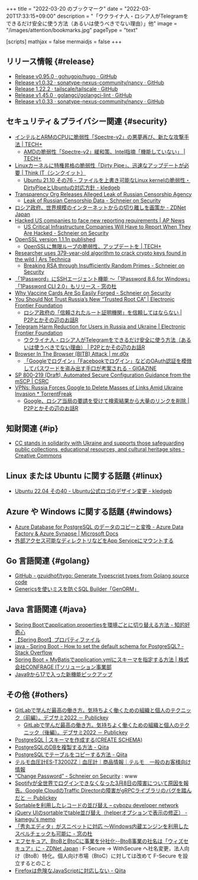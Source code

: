 +++
title = "2022-03-20 のブックマーク"
date =  "2022-03-20T17:33:15+09:00"
description = "「ウクライナ人・ロシア人がTelegramをできるだけ安全に使う方法（あるいは使うべきでない理由）」他"
image = "/images/attention/bookmarks.jpg"
pageType = "text"

[scripts]
  mathjax = false
  mermaidjs = false
+++

## リリース情報 {#release}

- [Release v0.95.0 · gohugoio/hugo · GitHub](https://github.com/gohugoio/hugo/releases/tag/v0.95.0)
- [Release v1.0.32 · sonatype-nexus-community/nancy · GitHub](https://github.com/sonatype-nexus-community/nancy/releases/tag/v1.0.32)
- [Release 1.22.2 · tailscale/tailscale · GitHub](https://github.com/tailscale/tailscale/releases/tag/v1.22.2)
- [Release v1.45.0 · golangci/golangci-lint · GitHub](https://github.com/golangci/golangci-lint/releases/tag/v1.45.0)
- [Release v1.0.33 · sonatype-nexus-community/nancy · GitHub](https://github.com/sonatype-nexus-community/nancy/releases/tag/v1.0.33)

## セキュリティ＆プライバシー関連 {#security}

- [インテルとARMのCPUに脆弱性「Spectre-v2」の悪夢再び、新たな攻撃手法 | TECH+](https://news.mynavi.jp/techplus/article/20220312-2290634/)
  - [AMDの脆弱性「Spectre-v2」緩和策、Intel指摘「機能していない」 | TECH+](https://news.mynavi.jp/techplus/article/20220314-2292726/)
- [Linuxカーネルに特権昇格の脆弱性「Dirty Pipe」、迅速なアップデートが必要 | Think IT（シンクイット）](https://thinkit.co.jp/news/bn/19408)
  - [Ubuntu 21.10 その76 - ファイルを上書き可能なLinux kernelの脆弱性・DirtyPipeとUbuntuの対応方針 - kledgeb](https://kledgeb.blogspot.com/2022/03/ubuntu-2110-76-linux.html)
- [Transparency Org Releases Alleged Leak of Russian Censorship Agency](https://www.vice.com/en/article/xgdmj7/russian-censorship-roskomnadzor-hacked-leak-distributed-denial-of-secrets)
  - [Leak of Russian Censorship Data - Schneier on Security](https://www.schneier.com/blog/archives/2022/03/leak-of-russian-censorship-data.html)
- [ロシア政府、世界規模のインターネットからの切り離しを画策か - ZDNet Japan](https://japan.zdnet.com/article/35184816/)
- [Hacked US companies to face new reporting requirements | AP News](https://apnews.com/article/russia-ukraine-technology-business-congress-gary-peters-c46e063220568b2beb56220ac60f6041)
  - [US Critical Infrastructure Companies Will Have to Report When They Are Hacked - Schneier on Security](https://www.schneier.com/blog/archives/2022/03/us-critical-infrastructure-companies-will-have-to-report-when-they-are-hacked.html)
- [OpenSSL version 1.1.1n published](https://mta.openssl.org/pipermail/openssl-announce/2022-March/000218.html)
  - [OpenSSLに無限ループの脆弱性、アップデートを | TECH+](https://news.mynavi.jp/techplus/article/20220317-2294730/)
- [Researcher uses 379-year-old algorithm to crack crypto keys found in the wild | Ars Technica](https://arstechnica.com/information-technology/2022/03/researcher-uses-600-year-old-algorithm-to-crack-crypto-keys-found-in-the-wild/)
  - [Breaking RSA through Insufficiently Random Primes - Schneier on Security](https://www.schneier.com/blog/archives/2022/03/breaking-rsa-through-insufficiently-random-primes.html)
- [「1Password」にSSHエージェント機能 ～「1Password 8.6 for Windows」「1Password CLI 2.0」もリリース - 窓の杜](https://forest.watch.impress.co.jp/docs/news/1396447.html)
- [Why Vaccine Cards Are So Easily Forged - Schneier on Security](https://www.schneier.com/blog/archives/2022/03/why-vaccine-cards-are-so-easily-forged.html)
- [You Should Not Trust Russia’s New “Trusted Root CA” | Electronic Frontier Foundation](https://www.eff.org/deeplinks/2022/03/you-should-not-trust-russias-new-trusted-root-ca)
  - [ロシア政府の「信頼されたルート証明機関」を信頼してはならない | P2Pとかその辺のお話R](https://p2ptk.org/privacy/3490)
- [Telegram Harm Reduction for Users in Russia and Ukraine | Electronic Frontier Foundation](https://www.eff.org/deeplinks/2022/03/telegram-harm-reduction-users-russia-and-ukraine)
  - [ウクライナ人・ロシア人がTelegramをできるだけ安全に使う方法（あるいは使うべきでない理由） | P2Pとかその辺のお話R](https://p2ptk.org/freedom-of-speech/3472)
- [Browser In The Browser (BITB) Attack | mr.d0x](https://mrd0x.com/browser-in-the-browser-phishing-attack/)
  - [「Googleでログイン」「Facebookでログイン」などのOAuth認証を模倣してパスワードを盗み出す手口が考案される - GIGAZINE](https://gigazine.net/news/20220322-oauth-phishing-site/)
- [SP 800-219 (Draft), Automated Secure Configuration Guidance from the mSCP | CSRC](https://csrc.nist.gov/publications/detail/sp/800-219/draft)
- [VPNs: Russia Forces Google to Delete Masses of Links Amid Ukraine Invasion * TorrentFreak](https://torrentfreak.com/vpns-russia-forces-google-to-delete-masses-of-links-amid-ukraine-invasion-220309/)
  - [Google、ロシア当局の要請を受けて検索結果から大量のリンクを削除 | P2Pとかその辺のお話R](https://p2ptk.org/freedom-of-speech/3482)

## 知財関連 {#ip}

- [CC stands in solidarity with Ukraine and supports those safeguarding public collections, educational resources, and cultural heritage sites - Creative Commons](https://creativecommons.org/2022/03/08/ukraine-safeguarding/)

## Linux または Ubuntu に関する話題 {#linux}

- [Ubuntu 22.04 その40 - Ubuntu公式ロゴのデザイン変更 - kledgeb](https://kledgeb.blogspot.com/2022/03/ubuntu-2204-40-ubuntu.html)

## Azure や Windows に関する話題 {#windows}

- [Azure Database for PostgreSQL のデータのコピーと変換 - Azure Data Factory & Azure Synapse | Microsoft Docs](https://docs.microsoft.com/ja-jp/azure/data-factory/connector-azure-database-for-postgresql)
- [外部アクセス可能なディレクトリなどをApp Serviceにマウントする](https://wagby.com//wdn8/msazure2.html)

## Go 言語関連 {#golang}

- [GitHub - gzuidhof/tygo: Generate Typescript types from Golang source code](https://github.com/gzuidhof/tygo)
- [Genericsを使いミスを防ぐSQL Builder「GenORM」](https://zenn.dev/mazrean/articles/c795c04e4837b4)

## Java  言語関連 {#java}

- [Spring Bootでapplication.propertiesを環境ごとに切り替える方法 - 知的好奇心](https://intellectual-curiosity.tokyo/2019/04/29/spring-bootでapplication-propertiesを環境ごとに切り替える方法/)
- [【Spring Boot】プロパティファイル](https://b1san-blog.com/post/spring/spring-properties/)
- [java - Spring Boot - How to set the default schema for PostgreSQL? - Stack Overflow](https://stackoverflow.com/questions/30848854/spring-boot-how-to-set-the-default-schema-for-postgresql)
- [Spring Boot + MyBatisでapplication.ymlにスキーマを指定する方法 | 株式会社CONFRAGE ITソリューション事業部](https://confrage.jp/spring-boot-mybatis%e3%81%a7application-yml%e3%81%ab%e3%82%b9%e3%82%ad%e3%83%bc%e3%83%9e%e3%82%92%e6%8c%87%e5%ae%9a%e3%81%99%e3%82%8b%e6%96%b9%e6%b3%95/)
- [Java9から17で入った新機能ピックアップ](https://zenn.dev/onozaty/articles/java9-to-17-new-features)

## その他 {#others}

- [GitLabで学んだ最高の働き方。気持ちよく働くための組織と個人のテクニック（前編）。デブサミ2022 － Publickey](https://www.publickey1.jp/blog/22/gitlab2022.html)
  - [GitLabで学んだ最高の働き方。気持ちよく働くための組織と個人のテクニック（後編）。デブサミ2022 － Publickey](https://www.publickey1.jp/blog/22/gitlab2022_1.html)
- [PostgreSQL | スキーマを作成する(CREATE SCHEMA)](https://www.dbonline.jp/postgresql/schema/index2.html)
- [PostgreSQLのDBを複製する方法 - Qiita](https://qiita.com/tatataiki/items/e6208ab36d35356f1f55)
- [PostgreSQLでテーブルをコピーする方法 - Qiita](https://qiita.com/RagWork/items/f50d028bdb0062108f23)
- [テルモ血圧計ES-T3200ZZ｜血圧計｜商品情報｜テルモ　一般のお客様向け情報](https://www.terumo.co.jp/consumer/products/healthcare/sphygmomanometer/t3200zz.html)
- [“Change Password” - Schneier on Security](https://www.schneier.com/blog/archives/2022/03/change-password.html) : www
- [Spotifyが全世界でログインできなくなった3月8日の障害について原因を報告。Google CloudのTraffic Directorの障害がgRPCライブラリのバグを踏んだと － Publickey](https://www.publickey1.jp/blog/22/spotify38google_cloudtraffic_directorgrpc.html)
- [Sortableを利用したレコードの並び替え – cybozu developer network](https://developer.cybozu.io/hc/ja/articles/203530824)
- [jQuery UIのsortableでtable並び替え（helperオプションで表示の修正） - kamegu's memo](https://kamegu.hateblo.jp/entry/jquery-ui/sortable-table2)
- [「秀丸エディタ」がスニペットに対応 ～Windows内蔵エンジンを利用したスペルチェックも可能に - 窓の杜](https://forest.watch.impress.co.jp/docs/news/1396495.html)
- [エフセキュア、BtoBとBtoCに事業を分社化--BtoB事業の社名は「ウィズセキュア」に - ZDNet Japan](https://japan.zdnet.com/article/35185089/) : F-Secure → WithSecure へ社名変更，法人向け（BtoB）特化。個人向け市場（BtoC）に対しては改めて F-Secure を設立するとのこと
- [Firefoxは危険なJavaScriptに対応しない - Qiita](https://qiita.com/rana_kualu/items/8803f02c72a54f366f2a)

